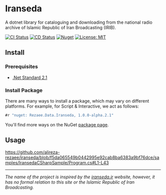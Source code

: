 ﻿# Iranseda

A dotnet library for cataloguing and downloading from the national radio archive of Islamic Republic of Iran Broadcasting (IRIB).

[![CI Status](https://github.com/alireza-rezaee/iranseda/actions/workflows/ci.yml/badge.svg)](https://github.com/alireza-rezaee/iranseda/actions/workflows/ci.yml)
[![CD Status](https://github.com/alireza-rezaee/iranseda/actions/workflows/cd.yml/badge.svg)](https://github.com/alireza-rezaee/iranseda/actions/workflows/cd.yml)
[![Nuget](https://img.shields.io/nuget/v/Rezaee.Data.Iranseda?color=blue&label=NuGet&logo=NuGet)](https://www.nuget.org/packages/Rezaee.Data.Iranseda/)
[![License: MIT](https://img.shields.io/badge/License-MIT-gray.svg)](./LICENSE)

## Install

### Prerequisites

- [.Net Standard 2.1](https://dotnet.microsoft.com/en-us/platform/dotnet-standard#versions)

### Install Package

There are many ways to install a package, which may vary on different platforms. For example, for Script & Interactive, we act as follows:

```csharp
#r "nuget: Rezaee.Data.Iranseda, 1.0.0-alpha.2.1"
```

You'll find more ways on the NuGet [package page](https://www.nuget.org/packages/Rezaee.Data.Iranseda/).

## Usage

https://github.com/alireza-rezaee/iranseda/blob/f5da065549b0442995e92cab8ba6383a9bf76dce/samples/IransedaCSharpSample/Program.cs#L1-L43

---

*The name of the project is inspired by the [iranseda.ir](http://iranseda.ir/) website, however, it has no formal relation to this site or the Islamic Republic of Iran Broadcasting.*
